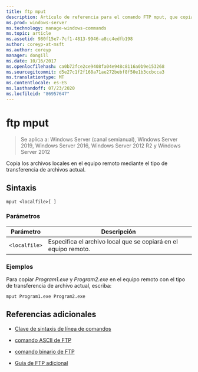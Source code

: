 ```yaml
---
title: ftp mput
description: Artículo de referencia para el comando FTP mput, que copia archivos locales en el equipo remoto mediante el tipo de transferencia de archivos actual.
ms.prod: windows-server
ms.technology: manage-windows-commands
ms.topic: article
ms.assetid: 980f15e7-7cf1-4813-9946-a8cc4edfb198
author: coreyp-at-msft
ms.author: coreyp
manager: dongill
ms.date: 10/16/2017
ms.openlocfilehash: ca0b72fce2ce9408fa04e948c8116a0b9e153268
ms.sourcegitcommit: d5e27c1f2f168a71ae272bebf8f50e1b3ccbcca3
ms.translationtype: MT
ms.contentlocale: es-ES
ms.lasthandoff: 07/23/2020
ms.locfileid: "86957647"
---
```

# <a name="ftp-mput"></a>ftp mput

> Se aplica a: Windows Server (canal semianual), Windows Server 2019, Windows Server 2016, Windows Server 2012 R2 y Windows Server 2012

Copia los archivos locales en el equipo remoto mediante el tipo de transferencia de archivos actual.

## <a name="syntax"></a>Sintaxis

```
mput <localfile>[ ]
```

### <a name="parameters"></a>Parámetros

| Parámetro | Descripción |
| --------- | ----------- |
| `<localfile>` | Especifica el archivo local que se copiará en el equipo remoto. |

### <a name="examples"></a>Ejemplos

Para copiar *Program1.exe* y *Program2.exe* en el equipo remoto con el tipo de transferencia de archivo actual, escriba:

```
mput Program1.exe Program2.exe
```

## <a name="additional-references"></a>Referencias adicionales

- [Clave de sintaxis de línea de comandos](command-line-syntax-key.md)

- [comando ASCII de FTP](ftp-ascii.md)

- [comando binario de FTP](ftp-binary.md)

- [Guía de FTP adicional](/previous-versions/orphan-topics/ws.10/cc756013(v=ws.10))
